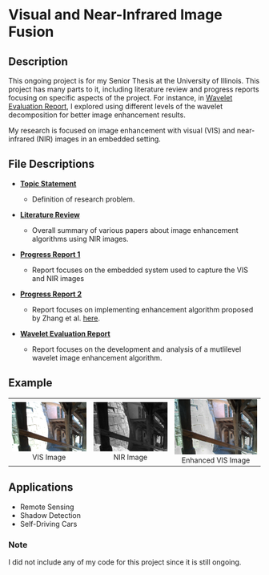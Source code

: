 # Visual and Near-Infrared Image Fusion

## Description
This ongoing project is for my Senior Thesis at the University of Illinois. This project has many parts to it, including literature review and progress reports focusing on specific aspects of the project. For instance, in [Wavelet Evaluation Report](./Wavelet_Evaluation.pdf), I explored using different levels of the wavelet decomposition for better image enhancement results.

My research is focused on image enhancement with visual (VIS) and near-infrared (NIR) images in an embedded setting. 

## File Descriptions 

- **[Topic Statement](./Topic_Statement.pdf)**
  - Definition of research problem.

- **[Literature Review](./Literature_Review.pdf)**
  - Overall summary of various papers about image enhancement algorithms using NIR images.

- **[Progress Report 1](./Progress_Report_1.pdf)**
  - Report focuses on the embedded system used to capture the VIS and NIR images

- **[Progress Report 2](./Progress_Report_2.pdf)**
  - Report focuses on implementing enhancement algorithm proposed by Zhang et al. [here](./Zhang_Paper.pdf).

- **[Wavelet Evaluation Report](./Wavelet_Evaluation.pdf)**
  - Report focuses on the development and analysis of a mutlilevel wavelet image enhancement algorithm.

## Example

<table>
  <tr>
    <td align="center">
      <img src="VIS_image.png" alt="Figure 1" width="350px">
      <br>VIS Image
    </td>
    <td align="center">
      <img src="NIR_image.png" alt="Figure 2" width="350px">
      <br>NIR Image
    </td>
    <td align="center">
      <img src="Vis_enhanced.jpg" alt="Figure 3" width="350px">
      <br>Enhanced VIS Image
    </td>
  </tr>
</table>


## Applications

- Remote Sensing
- Shadow Detection
- Self-Driving Cars

### Note
I did not include any of my code for this project since it is still ongoing.


